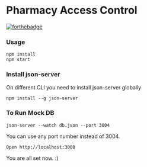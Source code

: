 # Pharmacy Access Control

[![forthebadge](http://forthebadge.com/images/badges/built-with-love.svg)](http://forthebadge.com)



### Usage

```
npm install
npm start
```

### Install json-server
On different CLI you need to install json-server globally 
```
npm install --g json-server
```

### To Run Mock DB
```
json-server --watch db.json --port 3004
```
You can use any port number instead of 3004.

```
Open http://localhost:3000
```

You are all set now. :)

